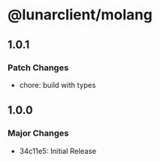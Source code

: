 # @lunarclient/molang

## 1.0.1

### Patch Changes

-   chore: build with types

## 1.0.0

### Major Changes

-   34c11e5: Initial Release
